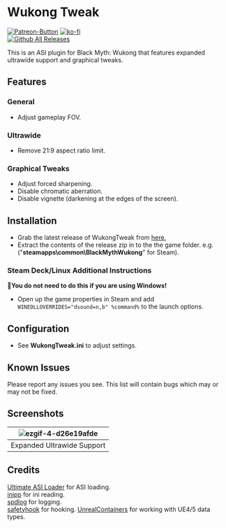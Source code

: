 # Wukong Tweak
[![Patreon-Button](https://github.com/user-attachments/assets/d48a56e7-ab96-4257-8b7e-e2293695e6cb)](https://www.patreon.com/Wintermance) [![ko-fi](https://ko-fi.com/img/githubbutton_sm.svg)](https://ko-fi.com/W7W01UAI9)<br />
[![Github All Releases](https://img.shields.io/github/downloads/Lyall/WukongTweak/total.svg)](https://github.com/Lyall/WukongTweak/releases)

This is an ASI plugin for Black Myth: Wukong that features expanded ultrawide support and graphical tweaks.

## Features
### General
- Adjust gameplay FOV.

### Ultrawide
- Remove 21:9 aspect ratio limit.

### Graphical Tweaks
- Adjust forced sharpening.
- Disable chromatic aberration.
- Disable vignette (darkening at the edges of the screen).

## Installation
- Grab the latest release of WukongTweak from [here.](https://github.com/Lyall/WukongTweak/releases)
- Extract the contents of the release zip in to the the game folder. e.g. ("**steamapps\common\BlackMythWukong**" for Steam).

### Steam Deck/Linux Additional Instructions
🚩**You do not need to do this if you are using Windows!**
- Open up the game properties in Steam and add `WINEDLLOVERRIDES="dsound=n,b" %command%` to the launch options.

## Configuration
- See **WukongTweak.ini** to adjust settings.

## Known Issues
Please report any issues you see.
This list will contain bugs which may or may not be fixed.

## Screenshots
| ![ezgif-4-d26e19afde](https://github.com/user-attachments/assets/20bed27f-f26b-4fea-8321-065da2a22c34) |
|:--:|
| Expanded Ultrawide Support |

## Credits
[Ultimate ASI Loader](https://github.com/ThirteenAG/Ultimate-ASI-Loader) for ASI loading. <br />
[inipp](https://github.com/mcmtroffaes/inipp) for ini reading. <br />
[spdlog](https://github.com/gabime/spdlog) for logging. <br />
[safetyhook](https://github.com/cursey/safetyhook) for hooking.
[UnrealContainers](https://github.com/Fischsalat/UnrealContainers) for working with UE4/5 data types.
